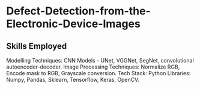 # Defect-Detection-from-the-Electronic-Device-Images

## Skills Employed
Modelling Techniques: CNN Models - UNet, VGGNet, SegNet, convolutional autoencoder-decoder.
Image Processing Techniques: Normalize RGB, Encode mask to RGB, Grayscale conversion.
Tech Stack: Python
Libraries: Numpy, Pandas, Sklearn, Tensorflow, Keras, OpenCV.
